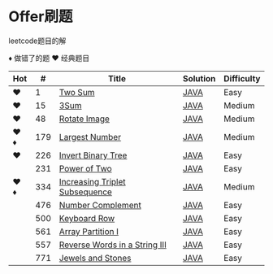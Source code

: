 # Offer刷题

leetcode题目的解

&diams; 做错了的题 &hearts; 经典题目

| Hot | # | Title | Solution | Difficulty |
| --- |---| ----- | -------- | ---------- |
|&hearts;|1|[Two Sum](https://leetcode.com/problems/two-sum/description/)|[JAVA](./algorithms/java/Two_Sum_1.java)|Easy|
|&hearts;|15|[3Sum](https://leetcode.com/problems/3sum/description/)|[JAVA](./algorithms/java/Three_Sum_15.java)| Medium|
|&hearts;|48|[Rotate Image](https://leetcode.com/problems/rotate-image/description/)|[JAVA](./algorithms/java/Rotate_Image_48.java)| Medium|
|&hearts; &diams;|179|[Largest Number](https://leetcode.com/problems/largest-number/) | [JAVA](./algorithms/java/Largest_Number_179.java)|Medium|
|&hearts;|226|[Invert Binary Tree](https://leetcode.com/problems/invert-binary-tree/description/) | [JAVA](./algorithms/java/Invert_Binary_Tree_226.java)|Easy|
|  |231|[Power of Two](https://leetcode.com/problems/power-of-two/description/) | [JAVA](./algorithms/java/Power_of_Two_231.java)|Easy|
|&hearts; &diams;|334|[Increasing Triplet Subsequence](https://leetcode.com/problems/increasing-triplet-subsequence/description/) | [JAVA](./algorithms/java/Increasing_Triplet_Subsequence_334.java)|Medium|
|  |476|[Number Complement](https://leetcode.com/problems/number-complement/description/) | [JAVA](./algorithms/java/Number_Complement_476.java)|Easy|
|  |500|[Keyboard Row](https://leetcode.com/problems/keyboard-row/description/) | [JAVA](./algorithms/java/Keyboard_Row_500.java)|Easy|
|  |561|[Array Partition I](https://leetcode.com/problems/array-partition-i/description/) | [JAVA](./algorithms/java/Array_Partition_I_561.java)|Easy|
|  |557|[Reverse Words in a String III](https://leetcode.com/problems/reverse-words-in-a-string-iii/description/) | [JAVA](./algorithms/java/Reverse_Words_in_a_String_III_557.java)|Easy|
|  |771|[Jewels and Stones](https://leetcode.com/problems/jewels-and-stones/description/) | [JAVA](./algorithms/java/Jewels_and_Stones_771.java)|Easy|